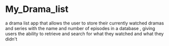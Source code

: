 # My_Drama_list
a drama list app that allows the user to store their currently watched dramas and series with the name and number of episodes in a database
, giving users the ability to retrieve and search for what they watched and what they didn't 
